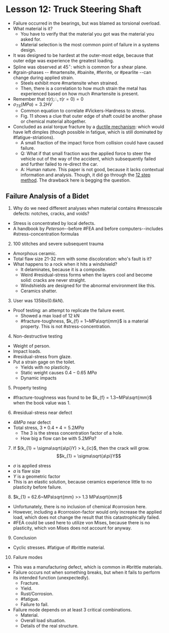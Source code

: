 # Lesson 12: Truck Steering Shaft

- Failure occurred in the bearings, but was blamed as torsional overload.
- What material is it?
  - You have to verify that the material you got was the material you asked for.
  - Material selection is the most common point of failure in a systems design.
- It was designed to be hardest at the outer-most edge, because that outer edge was experience the greatest loading.
- Spline was observed at $45^{\circ}$: which is common for a shear plane.
- #grain-phases -- #martensite, #bainite, #ferrite, or #pearlite --can change during applied strain.
  - Steels exhibit more #martensite when strained.
  - Then, there is a correlation to how much strain the metal has experienced based on how much #martensite is present.
- Remember that $\tau(r); \therefore, \tau(r=0) = 0$
- $\sigma_{TS}(MPa) = 3.2 HV$
  - Common equation to correlate #Vickers-Hardness to stress.
  - Fig. 11 shows a clue that outer edge of shaft could be another phase or chemical material altogether.
- Concluded as axial torque fracture by a [ductile mechanism](ductile-fracture.md): which would have left dimples (though possible in fatigue, which is still dominated by #fatigue-striations).
  - A small fraction of the impact force from collision could have caused failure.
  - Q: What if that small fraction was the applied force to steer the vehicle out of the way of the accident, which subsequently failed and further failed to re-direct the car.
  - A: Human nature. This paper is not good, because it lacks contextual information and analysis. Though, it did go through the [12 step method](12-steps-to-forensic-materials-engineering.md). The drawback here is begging the question.



## Failure Analysis of a Bidet
1. Why do we need different analyses when material contains #mesoscale defects: notches, cracks, and voids?
- Stress is concentrated by local defects.
- A handbook by _Peterson_--before #FEA and before computers--includes #stress-concentration formulas
2. 100 stitches and severe subsequent trauma
- Amorphous ceramic.
- Total flaw size 21-32 mm with some discoloration: who's fault is it?
- What happens to a rock when it hits a windshield?
  - It delaminates, because it is a composite.
  - Weird #residual-stress forms when the layers cool and become solid: cracks are never straight.
  - Windshields are designed for the abnormal environment like this.
  - Ceramics shatter.
3. User was $135 lbs (0.6 kN)$.
- Proof testing: an attempt to replicate the failure event.
  - Showed a max load of 12 kN
  - #fracture-toughness, $k_{f} = 1~MPa\sqrt{mm}$ is a material property. This is not #stress-concentration.
4. Non-destructive testing
- Weight of person.
- Impact loads.
- #residual-stress from glaze.
- Put a strain gage on the toilet.
  - Yields with no plasticity.
  - Static weight causes $0.4-0.65~MPa$
  - Dynamic impacts
5. Property testing
- #fracture-toughness was found to be $k_{f} = 1.3~MPa\sqrt{mm}$ when the book value was $1$.
6. #residual-stress near defect
- $4 MPa$ near defect
- Total stress, $3*0.4 + 4 = 5.2 MPa$
  - The $3$ is the stress concentration factor of a hole.
  - How big a flow can be with $5.2 MPa$?
7. If $(k_{1} = \sigma\sqrt{a\pi}Y) > k_{ic}$, then the crack will grow. $$k_{1} = \sigma\sqrt{a\pi}Y$$
- $\sigma$ is applied stress
- $a$ is flaw size
- $Y$ is a geometric factor
- This is an elastic solution, because ceramics experience little to no plasticity before failure.
8. $k_{1} = 62.6~MPa\sqrt{mm} >> 1.3 MPa\sqrt{mm}$
- Unfortunately, there is no inclusion of chemical #corrosion here.
- However, including a #corrosion-factor would only increase the applied load, which does not change the result that this catastrophically failed.
- #FEA could be used here to utilize von Mises, because there is no plasticity, which von Mises does not account for anyway.
9. Conclusion
- Cyclic stresses. #fatigue of #brittle material.
10. Failure modes
- This was a manufacturing defect, which is common in #brittle materials.
- Failure occurs not when something breaks, but when it fails to perform its intended function (unexpectedly). 
  - Fracture.
  - Yield.
  - Rust/Corrosion.
  - #fatigue.
  - Failure to fail.
- Failure mode depends on at least 3 critical combinations.
  - Material.
  - Overall load situation.
  - Details of the real structure.